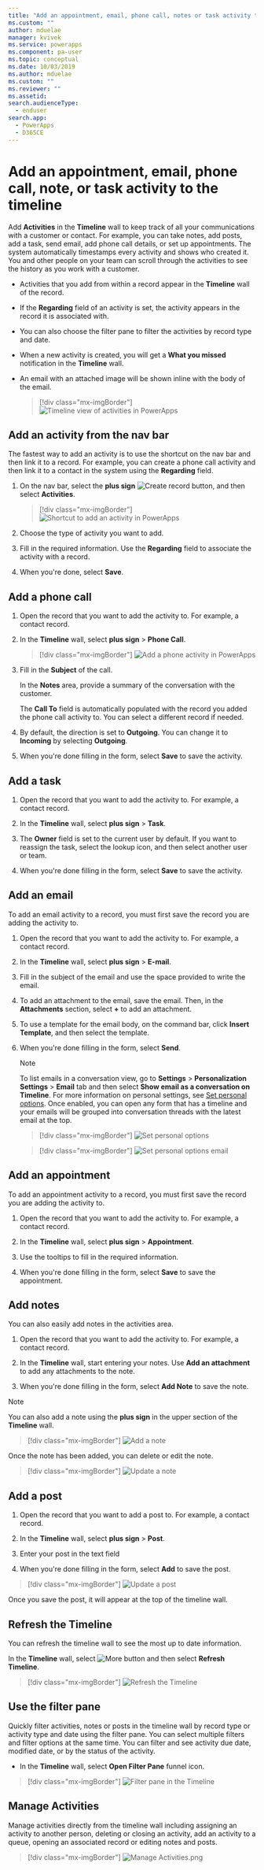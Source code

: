 ```yaml
---
title: "Add an appointment, email, phone call, notes or task activity to the Timeline in a Model-driven app| MicrosoftDocs"
ms.custom: ""
author: mduelae
manager: kvivek
ms.service: powerapps
ms.component: pa-user
ms.topic: conceptual
ms.date: 10/03/2019
ms.author: mduelae
ms.custom: ""
ms.reviewer: ""
ms.assetid: 
search.audienceType: 
  - enduser
search.app: 
  - PowerApps
  - D365CE
---
```

# Add an appointment, email, phone call, note, or task activity to the timeline 


Add **Activities** in the **Timeline** wall to keep track of all your communications with a customer or contact. For example, you can take notes, add posts, add a task, send email, add phone call details, or set up appointments. The system automatically timestamps every activity and shows who created it. You and other people on your team can scroll through the activities to see the history as you work with a customer. 

- Activities that you add from within a record appear in the **Timeline** wall of the record. 
- If the **Regarding** field of an activity is set, the activity appears in the record it is associated with. 
- You can also choose the filter pane to filter the activities by record type and date. 
- When a new activity is created, you will get a **What you missed** notification in the **Timeline** wall.
- An email with an attached image will be shown inline with the body of the email.

  > [!div class="mx-imgBorder"]
  > ![Timeline view of activities in PowerApps](media/TimelineViewOfActivity.png "Timeline view of activities in PowerApps")  
 
## Add an activity from the nav bar
 
The fastest way to add an activity is to use the shortcut on the nav bar and then link it to a record. For example, you can create a phone call activity and then link it to a contact in the system using the **Regarding** field.

1. On the nav bar, select the **plus sign** ![Create record button](media/create-record-button.png "Create record button"), and then select **Activities**. 

   > [!div class="mx-imgBorder"]
   > ![Shortcut to add an activity in PowerApps](media/QuickCreate.png "Shortcut to add an activity in PowerApps")  
 
2. Choose the type of activity you want to add.

3. Fill in the required information. Use the **Regarding** field to associate the activity with a record.

4. When you're done, select **Save**.

 
## Add a phone call  
  
1. Open the record that you want to add the activity to. For example, a contact record.
  
2. In the **Timeline** wall, select  **plus sign** > **Phone Call**. 


   > [!div class="mx-imgBorder"]
   > ![Add a phone activity in PowerApps](media/addphonecall.png "Add a phone activity in PowerApps")
  
3. Fill in the **Subject** of the call.

     In the **Notes** area, provide a summary of the conversation with the customer. 
  
     The **Call To** field is automatically populated with the record you added the phone call activity to. You can select a different record if needed.  
  
4. By default, the direction is set to **Outgoing**. You can change it to **Incoming** by selecting **Outgoing**. 
  
5. When you're done filling in the form, select **Save** to save the activity.  
  
## Add a task  
  
1. Open the record that you want to add the activity to. For example, a contact record.
  
2. In the **Timeline** wall, select  **plus sign** > **Task**.
  
3. The **Owner** field is set to the current user by default. If you want to reassign the task, select the lookup icon, and then select another user or team.  
  
4. When you're done filling in the form, select **Save** to save the activity. 
  
## Add an email  

To add an email activity to a record, you must first save the record you are adding the activity to.  
  
1. Open the record that you want to add the activity to. For example, a contact record.
  
2. In the **Timeline** wall, select  **plus sign** > **E-mail**. 

3. Fill in the subject of the email and use the space provided to write the email.
  
4. To add an attachment to the email, save the email. Then, in the **Attachments** section, select **+** to add an attachment.  
  
5. To use a template for the email body, on the command bar, click **Insert Template**, and then select the template.   
  
6. When you're done filling in the form, select **Send**. 


    > [!NOTE]
    > To list emails in a conversation view, go to **Settings** > **Personalization Settings** > **Email** tab and then select **Show email as a conversation on Timeline**. For more information on personal settings, see [Set personal options](set-personal-options.mdh#email-tab-options). Once enabled, you can open any form that has a timeline and your emails will be grouped into conversation threads with the latest email at the top.

   > [!div class="mx-imgBorder"]
   > ![Set personal options](media/emailsettings1.png "Set personal options")
   
    > [!div class="mx-imgBorder"]
    > ![Set personal options email](media/emailsettings2.png "Set personal options for email")

  
## Add an appointment  

To add an appointment activity to a record, you must first save the record you are adding the activity to.  
  
1. Open the record that you want to add the activity to. For example, a contact record.
  
2. In the **Timeline** wall, select  **plus sign** > **Appointment**.  
  
3. Use the tooltips to fill in the required information.
  
4. When you're done filling in the form, select **Save** to save the appointment.

## Add notes

You can also easily add notes in the activities area.
  
1. Open the record that you want to add the activity to. For example, a contact record.
  
2. In the **Timeline** wall, start entering your notes. Use **Add an attachment** to add any attachments to the note.

3. When you're done filling in the form, select **Add Note** to save the note.


> [!NOTE]
> You can also add a note using the **plus sign** in the upper section of the **Timeline** wall.

   > [!div class="mx-imgBorder"]
   > ![Add a note](media/addnote.png "Add a note")

Once the note has been added, you can delete or edit the note.


> [!div class="mx-imgBorder"]
> ![Update a note](media/addnote2.png "Update a note")

## Add a post 

1. Open the record that you want to add a post to. For example, a contact record.

2. In the **Timeline** wall, select  **plus sign** > **Post**. 

3. Enter your post in the text field 

4. When you're done filling in the form, select **Add** to save the post.

> [!div class="mx-imgBorder"]
> ![Update a post](media/post.png "Add a post")
  
  Once you save the post, it will appear at the top of the timeline wall.
  
## Refresh the Timeline 

You can refresh the timeline wall to see the most up to date information.

In the **Timeline** wall, select ![More button ](media/MoreButton.png "More button") and then select **Refresh Timeline**.

> [!div class="mx-imgBorder"]
> ![Refresh the Timeline ](media/refresh.png "Refresh the Timeline")


## Use the filter pane

Quickly filter activities, notes or posts in the timeline wall by record type or activity type and date using the filter pane. You can select multiple filters and filter options at the same time. You can filter and see activity due date, modified date, or by the status of the activity.

- In the **Timeline** wall, select **Open Filter Pane** funnel icon.

> [!div class="mx-imgBorder"]
> ![Filter pane in the Timeline ](media/filterpane.png "Filter pane in the Timeline")


## Manage Activities
Manage activities directly from the timeline wall including assigning an activity to another person, deleting or closing an activity, add an activity to a queue, opening an associated record or editing notes and posts.


> [!div class="mx-imgBorder"]
> ![Manage Activities.png](media/ManageActivities.png "ManageActivities.png")



